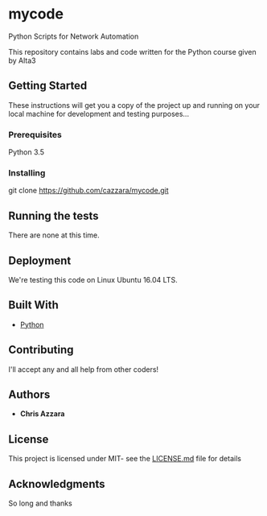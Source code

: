# mycode
Python Scripts for Network Automation

This repository contains labs and code written for the Python course given by Alta3

## Getting Started

These instructions will get you a copy of the project up and running on your local machine for development and testing purposes...
### Prerequisites

Python 3.5


### Installing

git clone https://github.com/cazzara/mycode.git


## Running the tests

There are none at this time.

## Deployment

We're testing this code on Linux Ubuntu 16.04 LTS. 

## Built With

* [Python](https://www.python.org/)

## Contributing

I'll accept any and all help from other coders!

## Authors

* **Chris Azzara** 

## License

This project is licensed under MIT- see the [LICENSE.md](LICENSE.md) file for details

## Acknowledgments

So long and thanks
